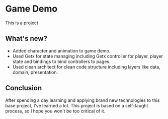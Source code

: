 # Game Demo

This is a project

## What's new?

- Added character and animation to game demo.
- Used Getx for state managing including Getx controller for player, player state and bindings to bind controllers to pages.
- Used clean architect for clean code structure including layers like data, domain, presentation.

## Conclusion

After spending a day learning and applying brand new technologies to this base project, I've learned a lot. This project is based on a self-taught process, so I hope you won't be too critical of it.
